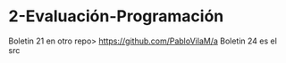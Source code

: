 # 2-Evaluación-Programación
Boletin 21 en otro repo> https://github.com/PabloVilaM/a
Boletin 24 es el src

